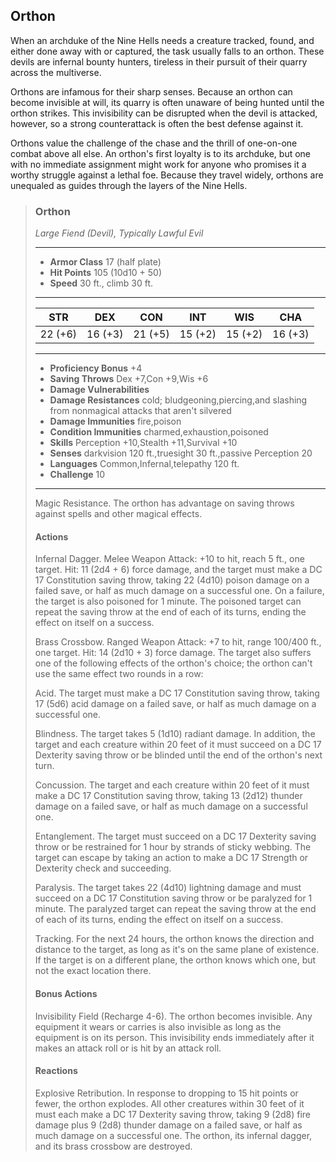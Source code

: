## Orthon
When an archduke of the Nine Hells needs a creature tracked, found, and either done away with or captured, the task usually falls to an orthon. These devils are infernal bounty hunters, tireless in their pursuit of their quarry across the multiverse.

Orthons are infamous for their sharp senses. Because an orthon can become invisible at will, its quarry is often unaware of being hunted until the orthon strikes. This invisibility can be disrupted when the devil is attacked, however, so a strong counterattack is often the best defense against it.

Orthons value the challenge of the chase and the thrill of one-on-one combat above all else. An orthon's first loyalty is to its archduke, but one with no immediate assignment might work for anyone who promises it a worthy struggle against a lethal foe. Because they travel widely, orthons are unequaled as guides through the layers of the Nine Hells.


>### Orthon
>*Large Fiend (Devil), Typically Lawful Evil*
>___
>- **Armor Class** 17 (half plate)
>- **Hit Points** 105 (10d10 + 50)
>- **Speed** 30 ft., climb 30 ft.
>___
>|**STR**|**DEX**|**CON**|**INT**|**WIS**|**CHA**|
>|:---:|:---:|:---:|:---:|:---:|:---:|
>|22 (+6)|16 (+3)|21 (+5)|15 (+2)|15 (+2)|16 (+3)|
>
>___
>- **Proficiency Bonus** +4
>- **Saving Throws** Dex +7,Con +9,Wis +6
>- **Damage Vulnerabilities** 
>- **Damage Resistances** cold; bludgeoning,piercing,and slashing from nonmagical attacks that aren't silvered
>- **Damage Immunities** fire,poison
>- **Condition Immunities** charmed,exhaustion,poisoned
>- **Skills** Perception +10,Stealth +11,Survival +10
>- **Senses** darkvision 120 ft.,truesight 30 ft.,passive Perception 20
>- **Languages** Common,Infernal,telepathy 120 ft.
>- **Challenge** 10
>___
>Magic Resistance. The orthon has advantage on saving throws against spells and other magical effects.
>
>#### Actions
>Infernal Dagger. Melee Weapon Attack: +10 to hit, reach 5 ft., one target. Hit: 11 (2d4 + 6) force damage, and the target must make a DC 17 Constitution saving throw, taking 22 (4d10) poison damage on a failed save, or half as much damage on a successful one. On a failure, the target is also poisoned for 1 minute. The poisoned target can repeat the saving throw at the end of each of its turns, ending the effect on itself on a success.
>
>Brass Crossbow. Ranged Weapon Attack: +7 to hit, range 100/400 ft., one target. Hit: 14 (2d10 + 3) force damage. The target also suffers one of the following effects of the orthon's choice; the orthon can't use the same effect two rounds in a row:
>
>Acid. The target must make a DC 17 Constitution saving throw, taking 17 (5d6) acid damage on a failed save, or half as much damage on a successful one.
>
>Blindness. The target takes 5 (1d10) radiant damage. In addition, the target and each creature within 20 feet of it must succeed on a DC 17 Dexterity saving throw or be blinded until the end of the orthon's next turn.
>
>Concussion. The target and each creature within 20 feet of it must make a DC 17 Constitution saving throw, taking 13 (2d12) thunder damage on a failed save, or half as much damage on a successful one.
>
>Entanglement. The target must succeed on a DC 17 Dexterity saving throw or be restrained for 1 hour by strands of sticky webbing. The target can escape by taking an action to make a DC 17 Strength or Dexterity check and succeeding.
>
>Paralysis. The target takes 22 (4d10) lightning damage and must succeed on a DC 17 Constitution saving throw or be paralyzed for 1 minute. The paralyzed target can repeat the saving throw at the end of each of its turns, ending the effect on itself on a success.
>
>Tracking. For the next 24 hours, the orthon knows the direction and distance to the target, as long as it's on the same plane of existence. If the target is on a different plane, the orthon knows which one, but not the exact location there.
>
>#### Bonus Actions
>Invisibility Field (Recharge 4-6). The orthon becomes invisible. Any equipment it wears or carries is also invisible as long as the equipment is on its person. This invisibility ends immediately after it makes an attack roll or is hit by an attack roll.
>
>#### Reactions
>Explosive Retribution. In response to dropping to 15 hit points or fewer, the orthon explodes. All other creatures within 30 feet of it must each make a DC 17 Dexterity saving throw, taking 9 (2d8) fire damage plus 9 (2d8) thunder damage on a failed save, or half as much damage on a successful one. The orthon, its infernal dagger, and its brass crossbow are destroyed.
>
